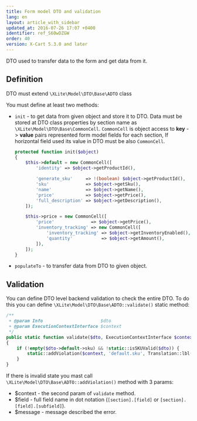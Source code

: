 ```yaml
---
title: Form model DTO and validation
lang: en
layout: article_with_sidebar
updated_at: 2016-07-26 17:07 +0400
identifier: ref_S60wDZGW
order: 40
version: X-Cart 5.3.0 and later
---
```


DTO used to transfer data to the form and get data from it.

## Definition

DTO must extend `\XLite\Model\DTO\Base\ADTO` class

You must define at least two methods:
*   `init` - to get data from given object and store it to DTO.
    Data must be stored at DTO class properties by section name as `\XLite\Model\DTO\Base\CommonCell`. `CommonCell` is object access to **key** -> **value** pairs represented form model fields for each section, If horizontal field used its value in DTO must be also `CommonCell`.

    ```php
    protected function init($object)
    {
        $this->default = new CommonCell([
            'identity' => $object->getProductId(),

            'generate_sku'     => !(boolean) $object->getProductId(),
            'sku'              => $object->getSku(),
            'name'             => $object->getName(),
            'price'            => $object->getPrice(),
            'full_description' => $object->getDescription(),
        ]);

        $this->price = new CommonCell([
            'price'              => $object->getPrice(),
            'inventory_tracking' => new CommonCell([
                'inventory_tracking' => $object->getInventoryEnabled(),
                'quantity'           => $object->getAmount(),
            ]),
        ]);
    }
    ```

*   `populateTo` - to transfer data from DTO to given object.

## Validation

You can define DTO level backend validation to check the entire DTO. To do this you can define `\XLite\Model\DTO\Base\ADTO::validate()` static method:

```php
/**
 + @param Info                      $dto
 + @param ExecutionContextInterface $context
 */
public static function validate($dto, ExecutionContextInterface $context)
{
    if (!empty($dto->default->sku) && !static::isSKUValid($dto)) {
        static::addViolation($context, 'default.sku', Translation::lbl('SKU must be unique'));
    }
}
```

If there is invalid state you mast call `\XLite\Model\DTO\Base\ADTO::addViolation()` method with 3 params:

*   $context - the second param of `validate` method.
*   $field - full field name in dot notation (`[section].[field]` or `[section].[field].[subfield]`).
*   $message - message described the error.
